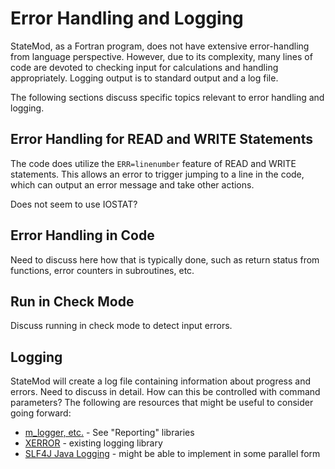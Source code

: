 # Error Handling and Logging

StateMod, as a Fortran program, does not have extensive error-handling from language perspective.
However, due to its complexity, many lines of code are devoted to checking input for calculations and handling appropriately.
Logging output is to standard output and a log file.

The following sections discuss specific topics relevant to error handling and logging.

## Error Handling for READ and WRITE Statements

The code does utilize the `ERR=linenumber` feature of READ and WRITE statements. 
This allows an error to trigger jumping to a line in the code, which can output an error message and take other actions.

Does not seem to use IOSTAT?

## Error Handling in Code

Need to discuss here how that is typically done, such as return status from functions, error counters in subroutines, etc.

## Run in Check Mode

Discuss running in check mode to detect input errors.

## Logging

StateMod will create a log file containing information about progress and errors.
Need to discuss in detail.  How can this be controlled with command parameters?
The following are resources that might be useful to consider going forward:

* [m_logger, etc.](http://flibs.sourceforge.net/) - See "Reporting" libraries
* [XERROR](http://people.sc.fsu.edu/~jburkardt/f_src/xerror/xerror.html) - existing logging library
* [SLF4J Java Logging](http://www.slf4j.org/) - might be able to implement in some parallel form
